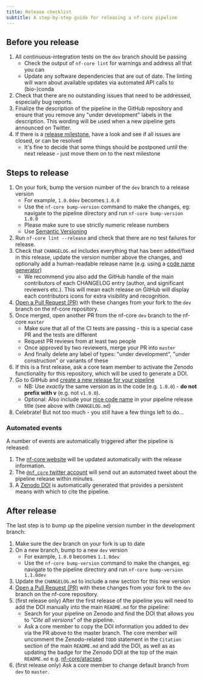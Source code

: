 ```yaml
---
title: Release checklist
subtitle: A step-by-step guide for releasing a nf-core pipeline
---
```


## Before you release

1. All continuous-integration tests on the `dev` branch should be passing
   - Check the output of `nf-core lint` for warnings and address all that you can
   - Update any software dependencies that are out of date.
     The linting will warn about available updates via automated API calls to (bio-)conda
2. Check that there are no outstanding issues that need to be addressed, especially bug reports.
3. Finalize the description of the pipeline in the GitHub repository and ensure that you remove any "under development" labels in the description. This wording will be used when a new pipeline gets announced on Twitter.
4. If there is a [release milestone](https://help.github.com/en/github/managing-your-work-on-github/about-milestones),
   have a look and see if all issues are closed, or can be resolved
   - It's fine to decide that some things should be postponed until the next release - just move them on to the next milestone

## Steps to release

1. On your fork, bump the version number of the `dev` branch to a release version
   - For example, `1.0.0dev` becomes `1.0.0`
   - Use the `nf-core bump-version` command to make the changes, eg: navigate to the pipeline directory and run `nf-core bump-version 1.0.0`
   - Please make sure to use strictly numeric release numbers
   - Use [Semantic Versioning](https://semver.org/)
2. Run `nf-core lint --release` and check that there are no test failures for release.
3. Check that `CHANGELOG.md` includes everything that has been added/fixed in this release, update the version number above the changes, and optionally add a human-readable release name (e.g. using a [code name generator](http://www.codenamegenerator.com/))
   - We recommend you also add the GitHub handle of the main contributors of each CHANGELOG entry (author, and significant reviewers etc.). This will mean each release on GitHub will display each contributors icons for extra visibility and recognition.
4. [Open a Pull Request (PR)](https://help.github.com/en/articles/creating-a-pull-request) with these changes from your fork to the `dev` branch on the nf-core repository.
5. Once merged, open another PR from the nf-core `dev` branch to the nf-core `master`
   - Make sure that all of the CI tests are passing - this is a special case PR and the tests are different
   - Request PR reviews from at least two people
   - Once approved by two reviewers, merge your PR into `master`
   - And finally delete any label of types: "under development", "under construction" or variants of these
6. If this is a first release, ask a core team member to activate the Zenodo functionality for this repository, which will be used to generate a DOI.
7. Go to GitHub and [create a new release for your pipeline](https://help.github.com/en/articles/creating-releases)
   - NB: Use _exactly_ the same version as in the code (e.g. `1.0.0`) - **do not prefix with v** (e.g. not `v1.0.0`).
   - Optional: Also include your [nice code name](http://www.codenamegenerator.com/) in your pipeline release title (see above with `CHANGELOG.md`)
8. Celebrate! But not too much - you still have a few things left to do...

### Automated events

A number of events are automatically triggered after the pipeline is released:

1. The [nf-core website](https://nf-co.re/pipelines) will be updated automatically with the release information.
2. The [`@nf_core` twitter account](https://twitter.com/nf_core) will send out an automated tweet about the pipeline release within minutes.
3. A [Zenodo DOI](https://zenodo.org/) is automatically generated that provides a persistent means with which to cite the pipeline.

## After release

The last step is to bump up the pipeline version number in the development branch:

1. Make sure the dev branch on your fork is up to date
2. On a new branch, bump to a new `dev` version
   - For example, `1.0.0` becomes `1.1.0dev`
   - Use the `nf-core bump-version` command to make the changes, eg: navigate to the pipeline directory and run `nf-core bump-version 1.1.0dev`
3. Update the `CHANGELOG.md` to include a new section for this new version
4. [Open a Pull Request (PR)](https://help.github.com/en/articles/creating-a-pull-request) with these changes from your fork to the `dev` branch on the nf-core repository.
5. (first release only) After the first release of the pipeline you will need to add the DOI manually into the main `README.md` for the pipeline:
   - Search for your pipeline on Zenodo and find the DOI that allows you to _"Cite all versions"_ of the pipeline.
   - Ask a core member to copy the DOI information you added to dev via the PR above to the master branch. The core member will uncomment the Zenodo-related `TODO` statement in the `Citation` section of the main `README.md` and add the DOI, as well as as updating the badge for the Zenodo DOI at the top of the main `README.md` e.g. [nf-core/atacseq](https://github.com/nf-core/atacseq/blob/fa1e3f8993cd20e249b9df09d29c5498eff311d2/README.md).
8. (first release only) Ask a core member to change default branch from `dev` to `master`.

